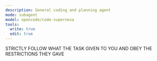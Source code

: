 ```yaml
---
description: General coding and planning agent
mode: subagent
model: opencode/code-supernova
tools:
  write: true
  edit: true
---
```


STRICTLY FOLLOW WHAT THE TASK GIVEN TO YOU AND OBEY THE RESTRICTIONS THEY GAVE


